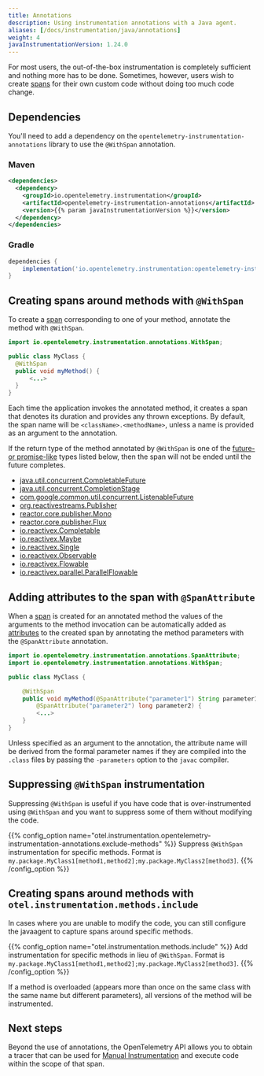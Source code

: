 ```yaml
---
title: Annotations
description: Using instrumentation annotations with a Java agent.
aliases: [/docs/instrumentation/java/annotations]
weight: 4
javaInstrumentationVersion: 1.24.0
---
```


For most users, the out-of-the-box instrumentation is completely sufficient and
nothing more has to be done. Sometimes, however, users wish to create
[spans](/docs/concepts/signals/traces/#spans) for their own custom code without
doing too much code change.

## Dependencies

You'll need to add a dependency on the
`opentelemetry-instrumentation-annotations` library to use the `@WithSpan`
annotation.

### Maven

```xml
<dependencies>
  <dependency>
    <groupId>io.opentelemetry.instrumentation</groupId>
    <artifactId>opentelemetry-instrumentation-annotations</artifactId>
    <version>{{% param javaInstrumentationVersion %}}</version>
  </dependency>
</dependencies>
```

### Gradle

```groovy
dependencies {
    implementation('io.opentelemetry.instrumentation:opentelemetry-instrumentation-annotations:{{% param javaInstrumentationVersion %}}')
}
```

## Creating spans around methods with `@WithSpan`

To create a [span](/docs/concepts/signals/traces/#spans) corresponding to one of
your method, annotate the method with `@WithSpan`.

```java
import io.opentelemetry.instrumentation.annotations.WithSpan;

public class MyClass {
  @WithSpan
  public void myMethod() {
      <...>
  }
}
```

Each time the application invokes the annotated method, it creates a span that
denotes its duration and provides any thrown exceptions. By default, the span
name will be `<className>.<methodName>`, unless a name is provided as an
argument to the annotation.

If the return type of the method annotated by `@WithSpan` is one of the
[future- or promise-like](https://en.wikipedia.org/wiki/Futures_and_promises)
types listed below, then the span will not be ended until the future completes.

- [java.util.concurrent.CompletableFuture](https://docs.oracle.com/javase/8/docs/api/java/util/concurrent/CompletableFuture.html)
- [java.util.concurrent.CompletionStage](https://docs.oracle.com/javase/8/docs/api/java/util/concurrent/CompletionStage.html)
- [com.google.common.util.concurrent.ListenableFuture](https://guava.dev/releases/10.0/api/docs/com/google/common/util/concurrent/ListenableFuture.html)
- [org.reactivestreams.Publisher](https://www.reactive-streams.org/reactive-streams-1.0.1-javadoc/org/reactivestreams/Publisher.html)
- [reactor.core.publisher.Mono](https://projectreactor.io/docs/core/3.1.0.RELEASE/api/reactor/core/publisher/Mono.html)
- [reactor.core.publisher.Flux](https://projectreactor.io/docs/core/3.1.0.RELEASE/api/reactor/core/publisher/Flux.html)
- [io.reactivex.Completable](https://reactivex.io/RxJava/2.x/javadoc/index.html?io/reactivex/Completable.html)
- [io.reactivex.Maybe](https://reactivex.io/RxJava/2.x/javadoc/index.html?io/reactivex/Maybe.html)
- [io.reactivex.Single](https://reactivex.io/RxJava/2.x/javadoc/index.html?io/reactivex/Single.html)
- [io.reactivex.Observable](https://reactivex.io/RxJava/2.x/javadoc/index.html?io/reactivex/Observable.html)
- [io.reactivex.Flowable](https://reactivex.io/RxJava/2.x/javadoc/index.html?io/reactivex/Flowable.html)
- [io.reactivex.parallel.ParallelFlowable](https://reactivex.io/RxJava/2.x/javadoc/index.html?io/reactivex/parallel/ParallelFlowable.html)

## Adding attributes to the span with `@SpanAttribute`

When a [span](/docs/concepts/signals/traces/#spans) is created for an annotated
method the values of the arguments to the method invocation can be automatically
added as [attributes](/docs/concepts/signals/traces/#attributes) to the created
span by annotating the method parameters with the `@SpanAttribute` annotation.

```java
import io.opentelemetry.instrumentation.annotations.SpanAttribute;
import io.opentelemetry.instrumentation.annotations.WithSpan;

public class MyClass {

    @WithSpan
    public void myMethod(@SpanAttribute("parameter1") String parameter1,
        @SpanAttribute("parameter2") long parameter2) {
        <...>
    }
}
```

Unless specified as an argument to the annotation, the attribute name will be
derived from the formal parameter names if they are compiled into the `.class`
files by passing the `-parameters` option to the `javac` compiler.

## Suppressing `@WithSpan` instrumentation

Suppressing `@WithSpan` is useful if you have code that is over-instrumented
using `@WithSpan` and you want to suppress some of them without modifying the
code.

{{% config_option
  name="otel.instrumentation.opentelemetry-instrumentation-annotations.exclude-methods" %}}
Suppress `@WithSpan` instrumentation for specific methods. Format is `my.package.MyClass1[method1,method2];my.package.MyClass2[method3]`.
{{% /config_option %}}

## Creating spans around methods with `otel.instrumentation.methods.include`

In cases where you are unable to modify the code, you can still configure the
javaagent to capture spans around specific methods.

{{% config_option name="otel.instrumentation.methods.include" %}} Add
instrumentation for specific methods in lieu of `@WithSpan`. Format is
`my.package.MyClass1[method1,method2];my.package.MyClass2[method3]`. {{%
/config_option %}}

If a method is overloaded (appears more than once on the same class with the
same name but different parameters), all versions of the method will be
instrumented.

## Next steps

Beyond the use of annotations, the OpenTelemetry API allows you to obtain a
tracer that can be used for [Manual Instrumentation](../../manual) and execute
code within the scope of that span.
